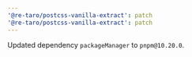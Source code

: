 ```yaml
---
'@re-taro/postcss-vanilla-extract': patch
'@re-taro/postcss-vanilla-extract': patch
---
```


Updated dependency `packageManager` to `pnpm@10.20.0`.
